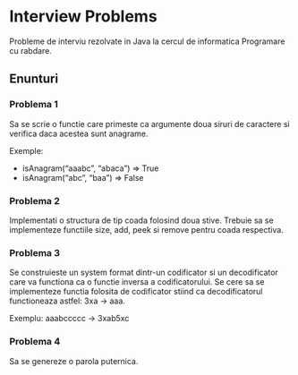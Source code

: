# Interview Problems

Probleme de interviu rezolvate in Java la cercul de informatica Programare cu rabdare.

## Enunturi

### Problema 1

Sa se scrie o functie care primeste ca argumente doua siruri de caractere si verifica daca acestea sunt anagrame.

Exemple: 
* isAnagram(“aaabc”, “abaca”) => True
* isAnagram(“abc”, “baa”) => False

### Problema 2

Implementati o structura de tip coada folosind doua stive. 
Trebuie sa se implementeze functiile size, add, peek si remove pentru coada respectiva.

### Problema 3

Se construieste un system format dintr-un codificator si un decodificator care va functiona ca o functie inversa a codificatorului. Se cere sa se implementeze functia folosita de codificator stiind ca decodificatorul functioneaza astfel: 3xa → aaa.

Exemplu: aaabccccc → 3xab5xc

### Problema 4

Sa se genereze o parola puternica.

